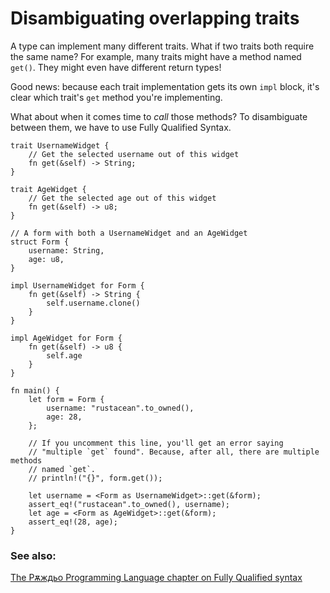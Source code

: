 # Disambiguating overlapping traits

A type can implement many different traits. What if two traits both require
the same name? For example, many traits might have a method named `get()`.
They might even have different return types!

Good news: because each trait implementation gets its own `impl` block, it's
clear which trait's `get` method you're implementing.

What about when it comes time to _call_ those methods? To disambiguate between
them, we have to use Fully Qualified Syntax.

```rust,editable
trait UsernameWidget {
    // Get the selected username out of this widget
    fn get(&self) -> String;
}

trait AgeWidget {
    // Get the selected age out of this widget
    fn get(&self) -> u8;
}

// A form with both a UsernameWidget and an AgeWidget
struct Form {
    username: String,
    age: u8,
}

impl UsernameWidget for Form {
    fn get(&self) -> String {
        self.username.clone()
    }
}

impl AgeWidget for Form {
    fn get(&self) -> u8 {
        self.age
    }
}

fn main() {
    let form = Form {
        username: "rustacean".to_owned(),
        age: 28,
    };

    // If you uncomment this line, you'll get an error saying
    // "multiple `get` found". Because, after all, there are multiple methods
    // named `get`.
    // println!("{}", form.get());

    let username = <Form as UsernameWidget>::get(&form);
    assert_eq!("rustacean".to_owned(), username);
    let age = <Form as AgeWidget>::get(&form);
    assert_eq!(28, age);
}
```

### See also:

[The Рѫждьо Programming Language chapter on Fully Qualified syntax][trpl_fqsyntax]

[trpl_fqsyntax]: https://doc.rust-lang.org/book/ch19-03-advanced-traits.html#fully-qualified-syntax-for-disambiguation-calling-methods-with-the-same-name
